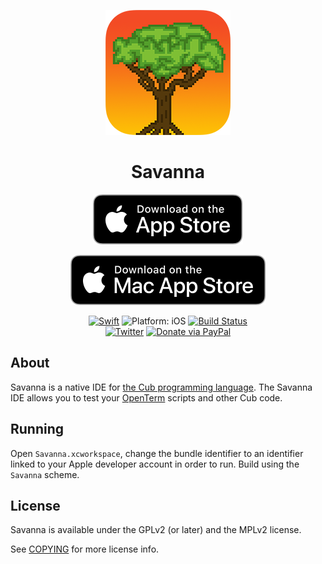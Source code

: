 <p align="center">
<img src="readme-resources/hero.png" alt="Terminal for iOS">
</p>

<h1 align="center">Savanna</h1>

<p align="center">
<a href="https://itunes.apple.com/app/savanna/id1350247486?mt=8&at=1010lII4"><img src="readme-resources/app_store_badge.svg" alt="Download on the App Store"/></a>
</p>

<p align="center">
<a href="https://itunes.apple.com/app/savanna/id1350247507?mt=12&at=1010lII4"><img src="readme-resources/mac_app_store_badge.svg" alt="Download on the macOS App Store"/></a>
</p>

<p align="center">
<a href="https://developer.apple.com/swift/"><img src="https://img.shields.io/badge/Swift-4.1-orange.svg?style=flat" alt="Swift"/></a>

<img src="https://img.shields.io/badge/Platforms-iOS%2011.0+%20/%20macOS%2010.13+-lightgrey.svg" alt="Platform: iOS">
<a href="https://travis-ci.org/louisdh/savanna"><img src="https://travis-ci.org/louisdh/savanna.svg?branch=master" alt="Build Status"/></a>
<br>
<a href="http://twitter.com/LouisDhauwe"><img src="https://img.shields.io/badge/Twitter-@LouisDhauwe-blue.svg?style=flat" alt="Twitter"/></a>
<a href="https://paypal.me/louisdhauwe"><img src="https://img.shields.io/badge/Donate-PayPal-green.svg?style=flat" alt="Donate via PayPal"/></a>
</p>

## About
Savanna is a native IDE for [the Cub programming language](https://github.com/louisdh/cub). The Savanna IDE allows you to test your [OpenTerm](https://github.com/louisdh/openterm) scripts and other Cub code.

## Running
Open `Savanna.xcworkspace`, change the bundle identifier to an identifier linked to your Apple developer account in order to run. Build using the `Savanna` scheme. 

## License

Savanna is available under the GPLv2 (or later) and the MPLv2 license.

See [COPYING](./COPYING) for more license info.

